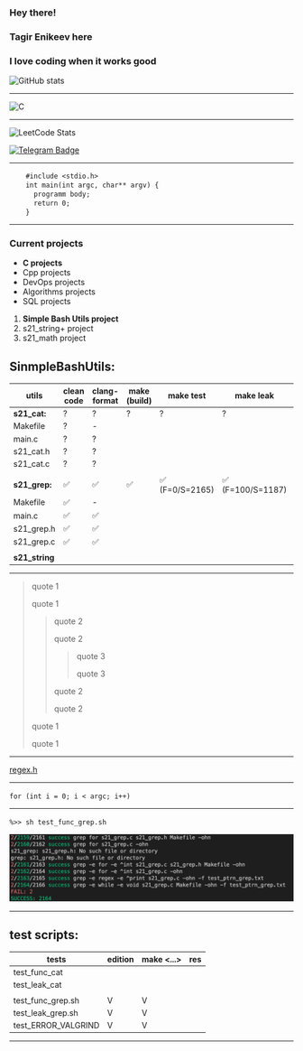 <!--### Hi there 👋-->

<!--
**enikeevtg/enikeevtg** is a ✨ _special_ ✨ repository because its `README.md` (this file) appears on your GitHub profile.

Here are some ideas to get you started:

- 🔭 I’m currently working on ...
- 🌱 I’m currently learning ...
- 👯 I’m looking to collaborate on ...
- 🤔 I’m looking for help with ...
- 💬 Ask me about ...
- 📫 How to reach me: ...
- 😄 Pronouns: ...
- ⚡ Fun fact: ...
-->

### Hey there!
### Tagir Enikeev here
  
### I love coding when it works good

![GitHub stats](https://github-readme-stats.vercel.app/api?username=enikeevtg&show_icons=true&hide=contribs,prs&cache_seconds=86400&theme=darcula)
***
![C](https://img.shields.io/badge/-1E7775?style=for-the-badge&logo=C&logoColor=6296CC)
***
![LeetCode Stats](https://leetcard.jacoblin.cool/TagirEnikeev?theme=light)

[![Telegram Badge](https://img.shields.io/badge/-Telegram-blue?style=flat-square&logo=Telegram&logoColor=white&link=https://t.me/enikeev_tg)](https://t.me/enikeev_tg)
***
        #include <stdio.h>
        int main(int argc, char** argv) {
          programm body;
          return 0;
        }
***
### Current projects
* __C projects__
* Cpp projects
* DevOps projects
* Algorithms projects
* SQL projects

1. __Simple Bash Utils project__
5. s21_string+ project
8. s21_math project

## SinmpleBashUtils:

|   utils      |  clean code  |  clang-format  |  make (build)  |   make test  |   make leak  |  make valgrind  |  miniverter  |
|--------------|--------------|----------------|----------------|--------------|--------------|-----------------|--------------|
| **s21_cat:** |      ?       |        ?       |        ?       |      ?       |      ?       |        ?        |       ?      |
| Makefile     |      ?       |        -       |                |              |              |                 |              |
| main.c       |      ?       |        ?       |                |              |              |                 |              |
| s21_cat.h    |      ?       |        ?       |                |              |              |                 |              |
| s21_cat.c    |      ?       |        ?       |                |              |              |                 |              |
|              |              |                |                |              |              |                 |              |
| **s21_grep:**  |     ✅     |       ✅       |        ✅       |  ✅ (F=0/S=2165)  |  ✅  (F=100/S=1187)  | ✅  (F=0/S=2474) |   ✅ ✅ ✅   |
| Makefile       |     ✅     |        -       |                |               |              |                 |              |
| main.c         |     ✅     |       ✅       |                 |              |              |                 |              |
| s21_grep.h     |     ✅     |       ✅       |                 |              |              |                 |              |
| s21_grep.c     |     ✅     |       ✅       |                 |              |              |                 |              |
|                |            |                |                |              |              |                 |              |
| **s21_string** |            |                |                |              |              |                 |              |

***
> quote 1
>
> quote 1
>
>> quote 2
>>
>> quote 2
>>>
>>> quote 3
>>>
>>> quote 3
>>
>> quote 2
>>
>> quote 2
>
> quote 1
>
> quote 1

***
[regex.h](https://ru.manpages.org/regfree/3 "rus manual for regex.h library")
***
``for (int i = 0; i < argc; i++)``
***
`%>> sh test_func_grep.sh`

![test results sreenshot](test_results.png)
***

## test scripts:

| tests           |  edition | make <...> | res |
|---------------------|------------|------------|-----|
| test_func_cat       |
| test_leak_cat       |
|                     |
| test_func_grep.sh   |   V   |   V   |
| test_leak_grep.sh   |   V   |   V   |
| test_ERROR_VALGRIND |   V   |   V   |

***



